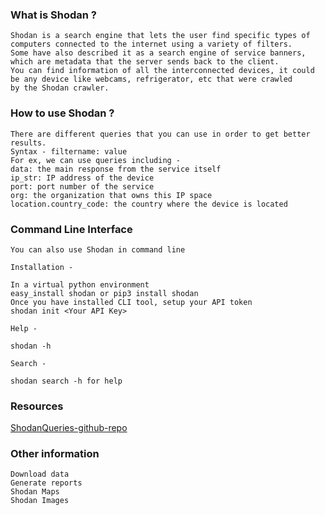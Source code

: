 ### What is Shodan ?
````
Shodan is a search engine that lets the user find specific types of computers connected to the internet using a variety of filters. 
Some have also described it as a search engine of service banners, which are metadata that the server sends back to the client.
You can find information of all the interconnected devices, it could be any device like webcams, refrigerator, etc that were crawled 
by the Shodan crawler. 
````
### How to use Shodan ?
````
There are different queries that you can use in order to get better results.
Syntax - filtername: value
For ex, we can use queries including -
data: the main response from the service itself
ip_str: IP address of the device
port: port number of the service
org: the organization that owns this IP space
location.country_code: the country where the device is located
````
### Command Line Interface
````
You can also use Shodan in command line 

Installation - 

In a virtual python environment
easy_install shodan or pip3 install shodan
Once you have installed CLI tool, setup your API token
shodan init <Your API Key>

Help -

shodan -h

Search -

shodan search -h for help
````
### Resources 
[ShodanQueries-github-repo](https://github.com/jakejarvis/awesome-shodan-queries)

### Other information
````
Download data
Generate reports
Shodan Maps
Shodan Images
````
